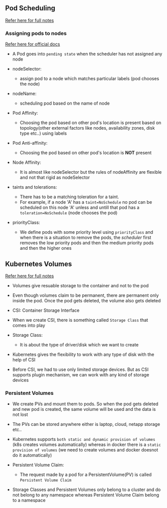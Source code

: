 Pod Scheduling
--------------

[Refer here for full notes](https://directdevops.blog/2024/02/03/devops-classroom-notes-03-feb-2024-2/)

### Assigning pods to nodes  

[Refer here for official docs](https://kubernetes.io/docs/concepts/scheduling-eviction/assign-pod-node/)

* A Pod goes into `pending state` when the scheduler has not assigned any node

* nodeSelector: 
    * assign pod to a node which matches particular labels (pod chooses the node)
* nodeName: 
    * scheduling pod based on the name of node
* Pod Affinity: 
    * Choosing the pod based on other pod's location is present based on topology(other external factors like nodes, availability zones, disk type etc..) using labels 
* Pod Anti-affinity: 
    * Choosing the pod based on other pod's location is __NOT__ present
* Node Affinity: 
    * It is almost like nodeSelector but the rules of nodeAffinity are flexible and not that rigid as nodeSelector
* taints and tolerations: 
    * There has to be a matching toleration for a taint. 
    * For example, if a node 'A' has a `taint=NoSchedule` no pod can be scheduled on this node 'A' unless and untill that pod has a `toleration=NoSchedule`  (node chooses the pod)
* priorityClass: 
    * We define pods with some priority level using `priorityClass` and when there is a situation to remove the pods, the _scheduler_ first removes the low priority pods and then the medium priority pods and then the higher ones

Kubernetes Volumes
------------------

[Refer here for full notes](https://directdevops.blog/2024/02/04/devops-classroom-notes-04-feb-2024/)

* Volumes give resuable storage to the container and not to the pod
* Even though volumes claim to be permanent, there are permanent only inside the pod. Once the pod gets deleted, the volume also gets deleted

* CSI: Container Storage Interface
* When we create CSI, there is something called `Storage Class` that comes into play
* Storage Class: 
    * It is about the type of driver/disk which we want to create 
* Kubernetes gives the flexibility to work with any type of disk with the help of CSI
* Before CSI, we had to use only limited storage devices. But as CSI supports plugin mechanism, we can work with any kind of storage devices

### Persistent Volumes

* We create PVs and mount them to pods. So when the pod gets deleted and new pod is created, the same volume will be used and the data is not lost
* The PVs can be stored anywhere either is laptop, cloud, netapp storage etc..
* Kubernetes supports `both static and dynamic provision of volumes` (k8s creates volumes automatically) whereas in docker there is a `static provision of volumes` (we need to create volumes and docker doesnot do it automatically)

* Persistent Volume Claim: 
    * The request made by a pod for a PersistentVolume(PV) is called `Persistent Volume Claim`
* Storage Classes and Persistent Volumes only belong to a cluster and do not belong to any namespace whereas Persistent Volume Claim belong to a namespace